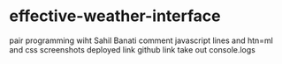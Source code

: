 # effective-weather-interface

pair programming wiht Sahil Banati 
comment javascript lines and htn=ml and css
screenshots
deployed link
github link
take out console.logs